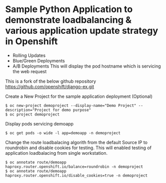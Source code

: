 # Sample Python Application to demonstrate loadbalancing & various application update strategy in Openshift 
   - Rolling Updates
   - Blue/Green Deployments
   - A/B Deployments
This will display the pod hostname which is servicing the web request

This is a fork of the below github repository
https://github.com/openshift/django-ex.git


Create a New Project for the sample application deployment (Optional)
   
    $ oc new-project demoproject --display-name="Demo Project" --description="Project for demo purpose"
    $ oc project demoproject

Display pods servicing demoapp

    $ oc get pods -o wide -l app=demoapp -n demoproject

Change the route loadbalacing algorith from the default Source IP to roundrobin and disable cookies for testing.
This will enabled testing of application loadbalacing from single workstation.

    $ oc annotate route/demoapp haproxy.router.openshift.io/balance=roundrobin -n demoproject
    $ oc annotate route/demoapp haproxy.router.openshift.io/disable_cookies=true -n demoproject




